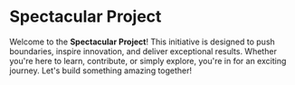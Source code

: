 # Spectacular Project

Welcome to the **Spectacular Project**! This initiative is designed to push boundaries, inspire innovation, and deliver exceptional results. Whether you're here to learn, contribute, or simply explore, you're in for an exciting journey. Let's build something amazing together!